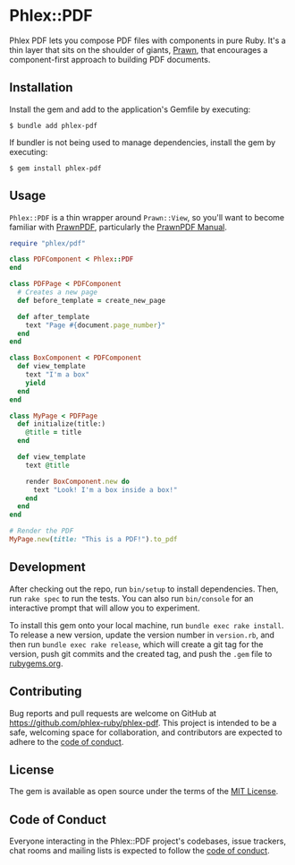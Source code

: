 # Phlex::PDF

Phlex PDF lets you compose PDF files with components in pure Ruby. It's a thin layer that sits on the shoulder of giants, [Prawn](https://github.com/prawnpdf/prawn), that encourages a component-first approach to building PDF documents.

## Installation

Install the gem and add to the application's Gemfile by executing:

    $ bundle add phlex-pdf

If bundler is not being used to manage dependencies, install the gem by executing:

    $ gem install phlex-pdf

## Usage

`Phlex::PDF` is a thin wrapper around `Prawn::View`, so you'll want to become familiar with [PrawnPDF](http://prawnpdf.org/), particularly the [PrawnPDF Manual](https://prawnpdf.org/manual.pdf).

```ruby
require "phlex/pdf"

class PDFComponent < Phlex::PDF
end

class PDFPage < PDFComponent
  # Creates a new page
  def before_template = create_new_page

  def after_template
    text "Page #{document.page_number}"
  end
end

class BoxComponent < PDFComponent
  def view_template
    text "I'm a box"
    yield
  end
end

class MyPage < PDFPage
  def initialize(title:)
    @title = title
  end

  def view_template
    text @title

    render BoxComponent.new do
      text "Look! I'm a box inside a box!"
    end
  end
end

# Render the PDF
MyPage.new(title: "This is a PDF!").to_pdf
```

## Development

After checking out the repo, run `bin/setup` to install dependencies. Then, run `rake spec` to run the tests. You can also run `bin/console` for an interactive prompt that will allow you to experiment.

To install this gem onto your local machine, run `bundle exec rake install`. To release a new version, update the version number in `version.rb`, and then run `bundle exec rake release`, which will create a git tag for the version, push git commits and the created tag, and push the `.gem` file to [rubygems.org](https://rubygems.org).

## Contributing

Bug reports and pull requests are welcome on GitHub at https://github.com/phlex-ruby/phlex-pdf. This project is intended to be a safe, welcoming space for collaboration, and contributors are expected to adhere to the [code of conduct](https://github.com/phlex-ruby/phlex-pdf/blob/main/CODE_OF_CONDUCT.md).

## License

The gem is available as open source under the terms of the [MIT License](https://opensource.org/licenses/MIT).

## Code of Conduct

Everyone interacting in the Phlex::PDF project's codebases, issue trackers, chat rooms and mailing lists is expected to follow the [code of conduct](https://github.com/phlex-ruby/phlex-pdf/blob/main/CODE_OF_CONDUCT.md).
